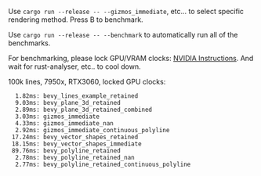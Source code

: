 
Use `cargo run --release -- --gizmos_immediate`, etc... to select specific rendering method. Press B to benchmark. 

Use `cargo run --release -- --benchmark` to automatically run all of the benchmarks.

For benchmarking, please lock GPU/VRAM clocks: [NVIDIA Instructions](https://developer.nvidia.com/blog/advanced-api-performance-setstablepowerstate/). And wait for rust-analyser, etc.. to cool down.

100k lines, 7950x, RTX3060, locked GPU clocks:
```
  1.82ms: bevy_lines_example_retained
  9.03ms: bevy_plane_3d_retained
  2.89ms: bevy_plane_3d_retained_combined
  3.03ms: gizmos_immediate
  4.33ms: gizmos_immediate_nan
  2.92ms: gizmos_immediate_continuous_polyline
 17.24ms: bevy_vector_shapes_retained
 18.15ms: bevy_vector_shapes_immediate
 89.76ms: bevy_polyline_retained
  2.78ms: bevy_polyline_retained_nan
  2.77ms: bevy_polyline_retained_continuous_polyline
```